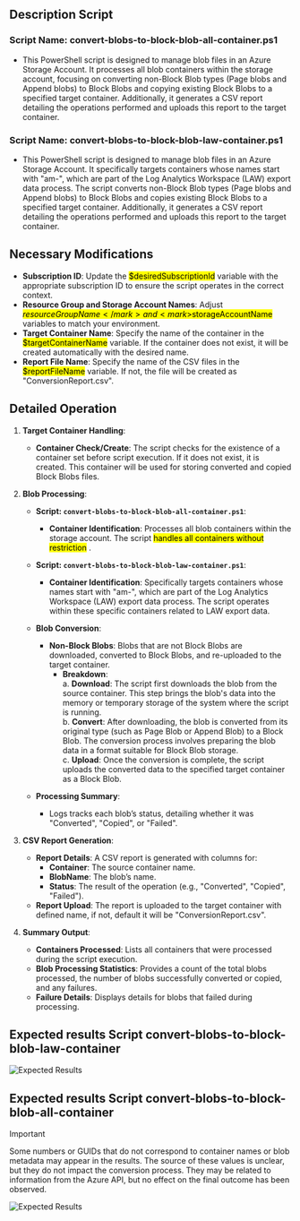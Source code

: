 ## Description Script

### Script Name: convert-blobs-to-block-blob-all-container.ps1

- This PowerShell script is designed to manage blob files in an Azure Storage Account. It processes all blob containers within the storage account, focusing on converting non-Block Blob types (Page blobs and Append blobs) to Block Blobs and copying existing Block Blobs to a specified target container. Additionally, it generates a CSV report detailing the operations performed and uploads this report to the target container.

### Script Name: convert-blobs-to-block-blob-law-container.ps1

- This PowerShell script is designed to manage blob files in an Azure Storage Account. It specifically targets containers whose names start with "am-", which are part of the Log Analytics Workspace (LAW) export data process. The script converts non-Block Blob types (Page blobs and Append blobs) to Block Blobs and copies existing Block Blobs to a specified target container. Additionally, it generates a CSV report detailing the operations performed and uploads this report to the target container.

## Necessary Modifications

- **Subscription ID**: Update the <mark>$desiredSubscriptionId</mark> variable with the appropriate subscription ID to ensure the script operates in the correct context. <br>
- **Resource Group and Storage Account Names**: Adjust <mark>$resourceGroupName</mark> and <mark>$storageAccountName</mark> variables to match your environment. <br>
- **Target Container Name**: Specify the name of the container in the <mark>$targetContainerName</mark> variable. If the container does not exist, it will be created automatically with the desired name. <br>
- **Report File Name**: Specify the name of the CSV files in the <mark>$reportFileName</mark> variable. If not, the file will be created as "ConversionReport.csv".

## Detailed Operation

1. **Target Container Handling**: <br>
   - **Container Check/Create**: The script checks for the existence of a container set before script execution. If it does not exist, it is created. This container will be used for storing converted and copied Block Blobs files.<br>

2. **Blob Processing**: <br>
   - **Script: `convert-blobs-to-block-blob-all-container.ps1`**: <br>
     - **Container Identification**: Processes all blob containers within the storage account. The script <mark>handles all containers without restriction</mark> . <br>

   - **Script: `convert-blobs-to-block-blob-law-container.ps1`**: <br>
     - **Container Identification**: Specifically targets containers whose names start with "am-", which are part of the Log Analytics Workspace (LAW) export data process. The script operates within these specific containers related to LAW export data. <br>

   - **Blob Conversion**: <br>
     - **Non-Block Blobs**: Blobs that are not Block Blobs are downloaded, converted to Block Blobs, and re-uploaded to the target container. <br>
        - **Breakdown**: <br>
            a. **Download**: The script first downloads the blob from the source container. This step brings the blob's data into the memory or temporary storage of the system where the script is running. <br>
            b. **Convert**: After downloading, the blob is converted from its original type (such as Page Blob or Append Blob) to a Block Blob. The conversion process involves preparing the blob data in a format suitable for Block Blob storage. <br>
            c. **Upload**: Once the conversion is complete, the script uploads the converted data to the specified target container as a Block Blob. <br>

   - **Processing Summary**: <br>
     - Logs tracks each blob’s status, detailing whether it was "Converted", "Copied", or "Failed". <br>

3. **CSV Report Generation**: <br>
   - **Report Details**: A CSV report is generated with columns for: <br>
     - **Container**: The source container name. <br>
     - **BlobName**: The blob’s name. <br>
     - **Status**: The result of the operation (e.g., "Converted", "Copied", "Failed"). <br>
   - **Report Upload**: The report is uploaded to the target container with defined name, if not, default it will be "ConversionReport.csv". <br>

4. **Summary Output**:
   - **Containers Processed**: Lists all containers that were processed during the script execution. <br>
   - **Blob Processing Statistics**: Provides a count of the total blobs processed, the number of blobs successfully converted or copied, and any failures. <br>
   - **Failure Details**: Displays details for blobs that failed during processing. <br>

## Expected results Script convert-blobs-to-block-blob-law-container

![Expected Results](https://user-images.githubusercontent.com/49751389/131340018-891f17ac-4e3b-4082-8daf-e08e1e9b17d4.png)

## Expected results Script convert-blobs-to-block-blob-all-container

> [!IMPORTANT]
> Some numbers or GUIDs that do not correspond to container names or blob metadata may appear in the results. The source of these values is unclear, but they do not impact the conversion process. They may be related to information from the Azure API, but no effect on the final outcome has been observed.

![Expected Results](https://user-images.githubusercontent.com/49751389/131340018-891f17ac-4e3b-4082-8daf-e08e1e9b17d4.png)
